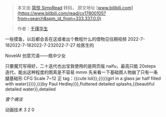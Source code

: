 > 本文由 [简悦 SimpRead](http://ksria.com/simpread/) 转码， 原文地址 [www.bilibili.com](https://www.bilibili.com/read/cv17800105?from=search&spm_id_from=333.337.0.0)

> 作者：[千瑾华生](https://space.bilibili.com/169356865)

 一些摸鱼，以后都会丢在这或者出个教程什么的借物见往期视频 2022-7-182022-7-182022-7-232022-7-27 给医生的

NovelAI 创意咒语——瓶中少女

只要魔咒写得好，二十迭代也出宝我使用的是网页版 naifu，最高只能 20steps 迭代，能出这种程度的图真是不容易 mmm 先来看一下基础图人物崩了只有一条腿基础形 CFG Scale 7~12 正 tag：{{cute loli}},{{{{{girl in a glass jar half filled with water}}}}},{{{by Paul Hedley}}},fluttered detailed splashs,{{beautiful detailed water}},detailed

_壹个魂淡_

动画技术 3 2 0
